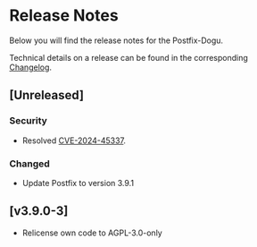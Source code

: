 # Release Notes

Below you will find the release notes for the Postfix-Dogu.

Technical details on a release can be found in the corresponding [Changelog](https://docs.cloudogu.com/en/docs/dogus/postfix/CHANGELOG/).

## [Unreleased]
### Security
- Resolved [CVE-2024-45337](https://avd.aquasec.com/nvd/2024/cve-2024-45337/).
### Changed
- Update Postfix to version 3.9.1

## [v3.9.0-3]
- Relicense own code to AGPL-3.0-only
